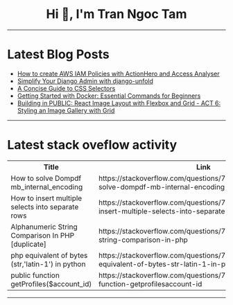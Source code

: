 <h1 align="center">Hi 👋, I'm Tran Ngoc Tam</h1>

---

# Latest Blog Posts 
<!-- BLOG-POST-LIST:START -->
- [How to create AWS IAM Policies with ActionHero and Access Analyser](https://dev.to/mkdev/how-to-create-aws-iam-policies-with-actionhero-and-access-analyser-hp2)
- [Simplify Your Django Admin with django-unfold](https://dev.to/eshat002/simplify-your-django-admin-with-django-unfold-5g16)
- [A Concise Guide to CSS Selectors](https://dev.to/bat_man_d0c6665ccb1bcf2ad/a-concise-guide-to-css-selectors-g6m)
- [Getting Started with Docker: Essential Commands for Beginners](https://dev.to/abhijithzero/getting-started-with-docker-essential-commands-for-beginners-b60)
- [Building in PUBLIC: React Image Layout with Flexbox and Grid - ACT 6: Styling an Image Gallery with Grid](https://dev.to/voke_vawkei/building-in-public-react-image-layout-with-flexbox-and-grid-act-6-styling-an-image-gallery-with-2npn)
<!-- BLOG-POST-LIST:END -->

---

# Latest stack oveflow activity
<table>
  <tr><th>Title</th><th>Link</th></tr>
  <!-- STACKOVERFLOW:START --><tr><td>How to solve Dompdf mb_internal_encoding</td><td>https://stackoverflow.com/questions/79194954/how-to-solve-dompdf-mb-internal-encoding</td></tr><tr><td>How to insert multiple selects into separate rows</td><td>https://stackoverflow.com/questions/79194887/how-to-insert-multiple-selects-into-separate-rows</td></tr><tr><td>Alphanumeric String Comparison In PHP [duplicate]</td><td>https://stackoverflow.com/questions/79194745/alphanumeric-string-comparison-in-php</td></tr><tr><td>php equivalent of bytes &lpar;str,&#39;latin-1&#39;&rpar; in python</td><td>https://stackoverflow.com/questions/79194740/php-equivalent-of-bytes-str-latin-1-in-python</td></tr><tr><td>public function getProfiles&lpar;$account_id&rpar;</td><td>https://stackoverflow.com/questions/79194735/public-function-getprofilesaccount-id</td></tr><!-- STACKOVERFLOW:END -->
</table>

---


